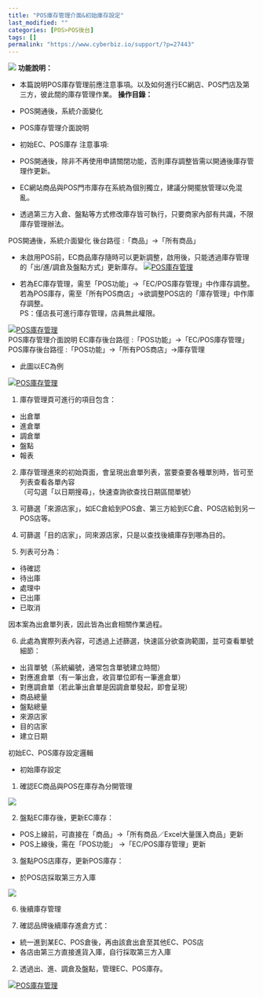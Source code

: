 ```yaml
---
title: "POS庫存管理介面&初始庫存設定"
last_modified: ""
categories: [POS>POS後台]
tags: []
permalink: "https://www.cyberbiz.io/support/?p=27443"
---
```


![](https://www.cyberbiz.io/support/wp-content/uploads/企業版.png) **功能說明：**  

* 本篇說明POS庫存管理前應注意事項。以及如何進行EC網店、POS門店及第三方，彼此間的庫存管理作業。
**操作目錄：**

* POS開通後，系統介面變化
* POS庫存管理介面說明
* 初始EC、POS庫存
注意事項:  

* POS開通後，除非不再使用申請關閉功能，否則庫存調整皆需以開通後庫存管理作更新。
* EC網站商品與POS門市庫存在系統為個別獨立，建議分開擺放管理以免混亂。
* 透過第三方入倉、盤點等方式修改庫存皆可執行，只要商家內部有共識，不限庫存管理辦法。

POS開通後，系統介面變化 後台路徑 :「商品」→「所有商品」  


* 未啟用POS前，EC商品庫存隨時可以更新調整，啟用後，只能透過庫存管理的「出/進/調倉及盤點方式」更新庫存。
[![POS庫存管理](https://www.cyberbiz.io/support/wp-content/uploads/POS庫存管理介面說明1.png)](https://www.cyberbiz.io/support/wp-content/uploads/POS庫存管理介面說明1.png)

* 若為EC庫存管理，需至「POS功能」→「EC/POS庫存管理」中作庫存調整。  
若為POS庫存，需至「所有POS商店」→欲調整POS店的「庫存管理」中作庫存調整。  
PS：僅店長可進行庫存管理，店員無此權限。


[![POS庫存管理](https://www.cyberbiz.io/support/wp-content/uploads/POS庫存管理介面說明2.png)](https://www.cyberbiz.io/support/wp-content/uploads/POS庫存管理介面說明2.png)  
POS庫存管理介面說明 EC庫存後台路徑 :「POS功能」→「EC/POS庫存管理」  
POS庫存後台路徑 :「POS功能」→「所有POS商店」→庫存管理  


* 此圖以EC為例

[![POS庫存管理](https://www.cyberbiz.io/support/wp-content/uploads/POS庫存管理介面說明3.png)](https://www.cyberbiz.io/support/wp-content/uploads/POS庫存管理介面說明3.png)

1. 庫存管理頁可進行的項目包含：  


* 出倉單
* 進倉單
* 調倉單
* 盤點
* 報表


2. 庫存管理進來的初始頁面，會呈現出倉單列表，當要查要各種單別時，皆可至列表查看各單內容  
（可勾選「以日期搜尋」，快速查詢欲查找日期區間單號）



3. 可篩選「來源店家」，如EC倉給到POS倉、第三方給到EC倉、POS店給到另一POS店等。


4. 可篩選「目的店家」，同來源店家，只是以查找後續庫存到哪為目的。


5. 列表可分為：  


* 待確認
* 待出庫
* 處理中
* 已出庫
* 已取消

因本案為出倉單列表，因此皆為出倉相關作業過程。  


6. 此處為實際列表內容，可透過上述篩選，快速區分欲查詢範圍，並可查看單號細節：  


* 出貨單號（系統編號，通常包含單號建立時間）
* 對應進倉單（有一筆出倉，收貨單位即有一筆進倉單）
* 對應調倉單（若此筆出倉單是因調倉單發起，即會呈現）
* 商品總量
* 盤點總量
* 來源店家
* 目的店家
* 建立日期

初始EC、POS庫存設定邏輯

* 初始庫存設定


1. 確認EC商品與POS在庫存為分開管理

![](https://www.cyberbiz.io/support/wp-content/uploads/POS庫存管理介面說明4.png)  

2. 盤點EC庫存後，更新EC庫存：  


* POS上線前，可直接在「商品」→「所有商品／Excel大量匯入商品」更新
* POS上線後，需在「POS功能」 →「EC/POS庫存管理」更新


3. 盤點POS店庫存，更新POS庫存：  


* 於POS店採取第三方入庫

![](https://www.cyberbiz.io/support/wp-content/uploads/POS庫存管理介面說明5.png)  

6. 後續庫存管理


1. 確認品牌後續庫存進倉方式：


* 統一進到某EC、POS倉後，再由該倉出倉至其他EC、POS店
* 各店由第三方直接進貨入庫，自行採取第三方入庫


2. 透過出、進、調倉及盤點，管理EC、POS庫存。  

[![POS庫存管理](https://www.cyberbiz.io/support/wp-content/uploads/POS庫存管理介面說明6.png)](https://www.cyberbiz.io/support/wp-content/uploads/POS庫存管理介面說明6.png)  

